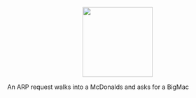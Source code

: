 <p align="center"> <img src="https://octodex.github.com/images/nyantocat.gif" height="160px" width="160px"></p> 

An ARP request walks into a McDonalds and asks for a BigMac 
